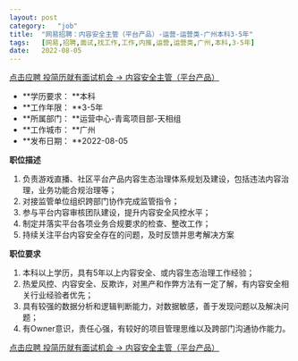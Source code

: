 ```yaml
---
layout:	post
category:	"job"
title:	"网易招聘：内容安全主管（平台产品）-运营-运营类-广州本科3-5年"
tags:	[网易,招聘,面试,找工作,工作,内推,运营,运营类,广州,本科,3-5年]
date:	2022-08-05
---
```


[点击应聘 投简历就有面试机会 -> 内容安全主管（平台产品）](http://mobile.bole.netease.com/bole/boleDetail?id=41885&employeeId=346f03c3cda5f04c&key=all)



- **学历要求： **本科
- **工作年限： **3-5年
- **所属部门： **运营中心-青鸾项目部-天相组
- **工作城市： **广州
- **发布日期： **2022-08-05



**职位描述**
1. 负责游戏直播、社区平台产品内容生态治理体系规划及建设，包括违法内容治理，业务功能合规治理等；
2. 对接监管单位组织跨部门协作完成监管指令；
3. 参与平台内容审核团队建设，提升内容安全风控水平；
4. 制定并落实平台各项业务合规要求的检查、整改工作；
5. 持续关注平台内容安全存在的问题，及时反馈并思考解决方案



**职位要求**
1. 本科以上学历，具有5年以上内容安全、或内容生态治理工作经验；
2. 热爱风控、内容安全、反欺诈，对黑产和作弊方法有一定了解，有内容安全相关行业经验者优先；
3. 具有较强的数据分析和逻辑判断能力，对数据敏感，善于发现问题以及解决问题；
4. 有Owner意识，责任心强，有较好的项目管理思维以及跨部门沟通协作能力。





[点击应聘 投简历就有面试机会 -> 内容安全主管（平台产品）](http://mobile.bole.netease.com/bole/boleDetail?id=41885&employeeId=346f03c3cda5f04c&key=all)
